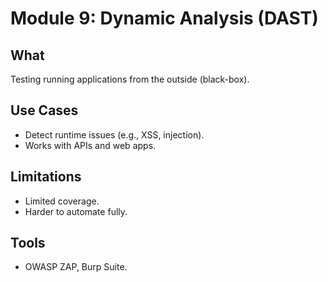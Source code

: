 # Module 9: Dynamic Analysis (DAST)

## What
Testing running applications from the outside (black-box).  

## Use Cases
- Detect runtime issues (e.g., XSS, injection).  
- Works with APIs and web apps.  

## Limitations
- Limited coverage.  
- Harder to automate fully.  

## Tools
- OWASP ZAP, Burp Suite.
